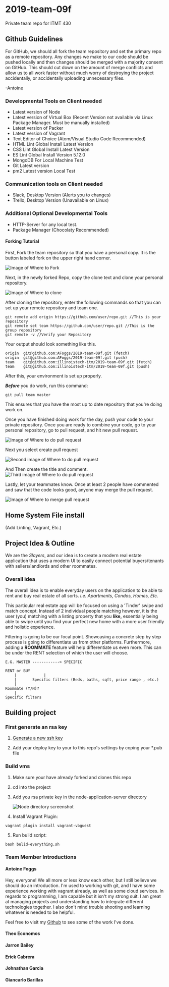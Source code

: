 # 2019-team-09f

Private team repo for ITMT 430

## Github Guidelines

For GitHub, we should all fork the team repository and set the primary repo as a remote repository. Any changes we make to our code should be pushed locally and then changes should be merged with a majority consent on GitHub. This should cut down on the amount of merge conflicts and allow us to all work faster without much worry of destroying the project accidentally, or accidentally uploading unnecessary files.

-Antoine

### Developmental Tools on Client needed
- Latest version of Node
- Latest version of Virtual Box (Recent Version not available via Linux Package Manager. Must be manually installed)
- Latest version of Packer
- Latest version of Vagrant
- Text Editor of Choice (Atom/Visual Studio Code Recommended)
- HTML Lint Global Install Latest Version
- CSS Lint Global Install Latest Version
- ES Lint Global Install Version 5.12.0
- MongoDB For Local Machine Test
- Git Latest version
- pm2 Latest version Local Test

### Communication tools on Client needed
- Slack, Desktop Version (Alerts you to changes)
- Trello, Desktop Version (Unavailable on Linux)

### Additional Optional Developmental Tools
- HTTP-Server for any local test.
- Package Manager (Chocolaty Recommended)

#### Forking Tutorial

First, Fork the team repository so that you have a personal copy. It is the button labeled fork on the upper right hand corner.

![Image of Where to Fork](images/fork.png)

Next, in the newly forked Repo, copy the clone text and clone your personal repository.

![Image of Where to clone](images/clone.png)

After cloning the repository, enter the following commands so that you can set up your remote repository and team one.

```
git remote add origin https://github.com/user/repo.git //This is your repository
git remote set team https://github.com/user/repo.git //This is the group repository
git remote -v //Verify your Repository
```

Your output should look something like this.

```
origin	git@github.com:AFoggs/2019-team-09f.git (fetch)
origin	git@github.com:AFoggs/2019-team-09f.git (push)
team	git@github.com:illinoistech-itm/2019-team-09f.git (fetch)
team	git@github.com:illinoistech-itm/2019-team-09f.git (push)
```

After this, your environment is set up properly.

**_Before_** you do work, run this command:

```
git pull team master
```

This ensures that you have the most up to date repository that you're doing work on.

Once you have finished doing work for the day, push your code to your private repository. Once you are ready to combine your code, go to your personal repository, go to pull request, and hit new pull request.

![Image of Where to do pull request](images/pull.png)

Next you select create pull request

![Second image of Where to do pull request](images/secondpull.png)

And Then create the title and comment.
![Third image of Where to do pull request](images/thirdpull.png)

Lastly, let your teammates know. Once at least 2 people have commented and saw that the code looks good, anyone may merge the pull request.

![Image of Where to merge pull request](images/merge.png)

## Home System File install

(Add Linting, Vagrant, Etc.)

## Project Idea & Outline

We are the _Slayers_, and our idea is to create a modern real estate application that uses a modern UI to easily connect potential buyers/tenants with sellers/landlords and other roommates.

### Overall idea

The overall idea is to enable everyday users on the application to be able to rent and buy real estate of all sorts. _i.e. Apartments, Condos, Homes, Etc._

This particular real estate app will be focused on using a 'Tinder' swipe and match concept. Instead of 2 individual people matching however, it is the user (you) matching with a listing property that you **like,** essentially being able to swipe until you find your perfect new home with a more user friendly and holistic experience.

Filtering is going to be our focal point. Showcasing a concrete step by step process is going to differentiate us from other platforms. Furthermore, adding a **ROOMMATE** feature will help differentiate us even more. This can be under the RENT selection of which the user will choose.

```
E.G. MASTER ------------> SPECIFIC

RENT or BUY
    |            |
    |       Specific filters (Beds, baths, sqft, price range , etc.)
    |
Roommate (Y/N)?
    |
Specific filters
```

## Building project

### First generate an rsa key

1. [Generate a new ssh key](https://help.github.com/articles/generating-a-new-ssh-key-and-adding-it-to-the-ssh-agent/#platform-linux)

2. Add your deploy key to your to this repo's settings by coping your \*.pub file

### Build vms

1. Make sure your have already forked and clones this repo
2. cd into the project
3. Add you rsa private key in the node-application-server directory

   ![Node directory screenshot](images/node-directory.PNG)

4. Install Vagrant Plugin:

```
vagrant plugin install vagrant-vbguest
```

5. Run build script:

```
bash bulid-everything.sh
```

### Team Member Introductions

#### Antoine Foggs

Hey, everyone! We all more or less know each other, but I still believe we should do an introduction. I'm used to working with git, and I have some experience working with vagrant already, as well as some cloud services. In regards to programming, I am capable but it isn't my strong suit. I am great at managing projects and understanding how to integrate different technologies together. I also don't mind trouble shooting and learning whatever is needed to be helpful.

Feel free to visit my [Github](http://www.github.com/Afoggs) to see some of the work I've done.

#### Theo Economos

#### Jarron Bailey

#### Erick Cabrera

#### Johnathan Garcia

#### Giancarlo Barillas
